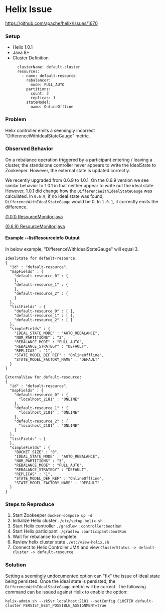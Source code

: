 # Helix Issue

https://github.com/apache/helix/issues/1670

### Setup
* Helix 1.0.1
* Java 8+
* Cluster Definition
  ```
    clusterName: default-cluster
    resources:
      - name: default-resource
        rebalancer:
          mode: FULL_AUTO
        partitions:
          count: 3
          replicas: 1
        stateModel:
          name: OnlineOffline
  ```

### Problem
Helix controller emits a seemingly incorrect "DifferenceWithIdealStateGauge" metric.

### Observed Behavior
On a rebalance operation triggered by a participant entering / leaving a cluster, the standalone controller
never appears to write the IdealState to Zookeeper.  However, the external state is updated correctly.

We recently upgraded from 0.6.9 to 1.0.1.  On the 0.6.9 version we see similar behavior to 1.0.1 in
that neither appear to write out the ideal state.  However, 1.0.1 did change how the `DifferenceWithIdealStateGauge`
was calculated.  In `0.6.9`, if no ideal state was found, `DifferenceWithIdealStateGauge` would be 0. In `1.0.1`,
it correctly emits the difference.

[(1.0.1) ResourceMonitor.java](https://github.com/apache/helix/blob/helix-1.0.1/helix-core/src/main/java/org/apache/helix/monitoring/mbeans/ResourceMonitor.java#L243)

[(0.6.9) ResourceMonitor.java](https://github.com/apache/helix/blob/helix-0.6.9/helix-core/src/main/java/org/apache/helix/monitoring/mbeans/ResourceMonitor.java#L98)

#### Example --listResourceInfo Output
In below example, "DifferenceWithIdealStateGauge" will equal 3.
```
IdealState for default-resource:
{
  "id" : "default-resource",
  "mapFields" : {
    "default-resource_0" : {
    },
    "default-resource_1" : {
    },
    "default-resource_2" : {
    }
  },
  "listFields" : {
    "default-resource_0" : [ ],
    "default-resource_1" : [ ],
    "default-resource_2" : [ ]
  },
  "simpleFields" : {
    "IDEAL_STATE_MODE" : "AUTO_REBALANCE",
    "NUM_PARTITIONS" : "3",
    "REBALANCE_MODE" : "FULL_AUTO",
    "REBALANCE_STRATEGY" : "DEFAULT",
    "REPLICAS" : "1",
    "STATE_MODEL_DEF_REF" : "OnlineOffline",
    "STATE_MODEL_FACTORY_NAME" : "DEFAULT"
  }
}

ExternalView for default-resource:
{
  "id" : "default-resource",
  "mapFields" : {
    "default-resource_0" : {
      "localhost_2181" : "ONLINE"
    },
    "default-resource_1" : {
      "localhost_2181" : "ONLINE"
    },
    "default-resource_2" : {
      "localhost_2181" : "ONLINE"
    }
  },
  "listFields" : {
  },
  "simpleFields" : {
    "BUCKET_SIZE" : "0",
    "IDEAL_STATE_MODE" : "AUTO_REBALANCE",
    "NUM_PARTITIONS" : "3",
    "REBALANCE_MODE" : "FULL_AUTO",
    "REBALANCE_STRATEGY" : "DEFAULT",
    "REPLICAS" : "1",
    "STATE_MODEL_DEF_REF" : "OnlineOffline",
    "STATE_MODEL_FACTORY_NAME" : "DEFAULT"
  }
}
```

### Steps to Reproduce
1. Start Zookeeper `docker-compose up -d`
1. Initialize Helix cluster `./etc/setup-helix.sh`
1. Start Helix controller `./gradlew :controller:bootRun`
1. Start Helix participant `./gradlew :participant:bootRun`
1. Wait for rebalance to complete.
1. Review helix cluster state `./etc/view-helix.sh`
1. Connect to Helix Controller JMX and view `ClusterStatus -> default-cluster -> default-resource`

### Solution
Setting a seemingly undocumented option can "fix" the issue of ideal state being persisted.  Once the ideal state
is persisted, the `DifferenceWithIdealStateGauge` metric will be correct.  The following command can be issued 
against Helix to enable the option:

```
helix-admin.sh --zkSvr localhost:2181 --setConfig CLUSTER default-cluster PERSIST_BEST_POSSIBLE_ASSIGNMENT=true
```
